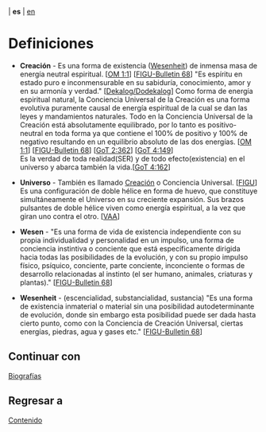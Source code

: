 | **es** | [en](../english/definitions.md)

# Definiciones

<a name="creacion"></a>
- **Creación** - Es una forma de existencia ([Wesenheit](#wesenheit)) de inmensa masa de energía neutral espiritual. [[OM 1:1](./referencias.md#om)] [[FIGU-Bulletin 68](./referencias.md#FB68)] "Es espíritu en estado puro e inconmensurable en su sabiduría, conocimiento, amor y en su armonía y verdad." [[Dekalog/Dodekalog](./referencias.md#DD)] Como forma de energía espiritual natural, la Conciencia Universal de la Creación es una forma evolutiva puramente causal de energía espiritual de la cual se dan las leyes y mandamientos naturales. Todo en la Conciencia Universal de la Creación está absolutamente equilibrado, por lo tanto es positivo-neutral en toda forma ya que contiene el 100% de positivo y 100% de negativo resultando en un equilibrio absoluto de las dos energías. [[OM 1:1](./referencias.md#om)] [[FIGU-Bulletin 68](./referencias.md#FB68)] [[GoT 2:362](./referencias.md/#GoT)] [[GoT 4:149](./referencias.md/#GoT)]  
    Es la verdad de toda realidad(SER) y de todo efecto(existencia) en el universo y abarca también la vida.[[GoT 4:162](./referencias.md/#GoT)]

<a name="universo"></a>
- **Universo** - También es llamado [Creación](#creacion) o Conciencia Universal. [[FIGU](./referencias.md#FIGU)]  Es una configuración de doble hélice en forma de huevo, que constituye simultáneamente el Universo en su creciente expansión. Sus brazos pulsantes de doble hélice viven como energía espiritual, a la vez que giran uno contra el otro. [[VAA](./referencias.md#VAA)] 
    
<a name="wesen"></a>
- **Wesen** - "Es una forma de vida de existencia independiente con su propia individualidad y personalidad en un impulso, una forma de conciencia instintiva o conciente que está específicamente dirigida hacia todas las posibilidades de la evolución, y con su propio impulso físico, psíquico, conciente, parte conciente, inconciente o formas de desarrollo relacionadas al instinto (el ser humano, animales, criaturas y plantas)." [[FIGU-Bulletin 68](./referencias.md#FB68)]

<a name="wesenheit"></a>
- **Wesenheit** - (escencialidad, substancialidad, sustancia) "Es una forma de existencia inmaterial o material sin una posibilidad autodeterminante de evolución, donde sin embargo esta posibilidad puede ser dada hasta cierto punto, como con la Conciencia de Creación Universal, ciertas energías, piedras, agua y gases etc." [[FIGU-Bulletin 68](./referencias.md#FB68)]


## Continuar con

[Biografías](./biografias.md)


## Regresar a

[Contenido](./contenido.md)
